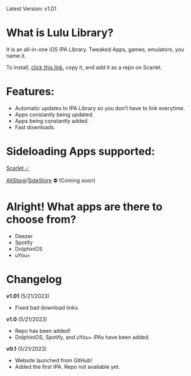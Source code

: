 Latest Version: v1.01

# What is Lulu Library?

It is an all-in-one iOS IPA Library. Tweaked Apps, games, emulators, you name it.

To install, [click this link](https://raw.githubusercontent.com/chisOnGitHub/chisongithub.github.io/main/LuluLibrary.json), copy it, and add it as a repo on Scarlet.

# Features:

- Automatic updates to IPA Library so you don't have to link everytime.
- Apps constantly being updated.
- Apps being constantly added.
- Fast downloads.

# Sideloading Apps supported:

[Scarlet ✅](https://usescarlet.com)

[AltStore](https://altstore.io)/[SideStore](https://sidestore.io/) ⛔️ (Coming soon)


# Alright! What apps are there to choose from?

- Deezer
- Spotify
- DolphiniOS
- uYou+

# Changelog
**v1.01** (5/21/2023)
- Fixed bad download links.

**v1.0** (5/21/2023)
- Repo has been added!
- DolphiniOS, Spotify, and uYou+ iPAs have been added.

**v0.1** (5/21/2023)
- Website launched from GitHub!
- Added the first IPA. Repo not avaliable yet.
